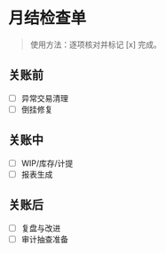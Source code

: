 # 月结检查单

> 使用方法：逐项核对并标记 [x] 完成。

## 关账前

- [ ] 异常交易清理
- [ ] 倒挂修复

## 关账中

- [ ] WIP/库存/计提
- [ ] 报表生成

## 关账后

- [ ] 复盘与改进
- [ ] 审计抽查准备
